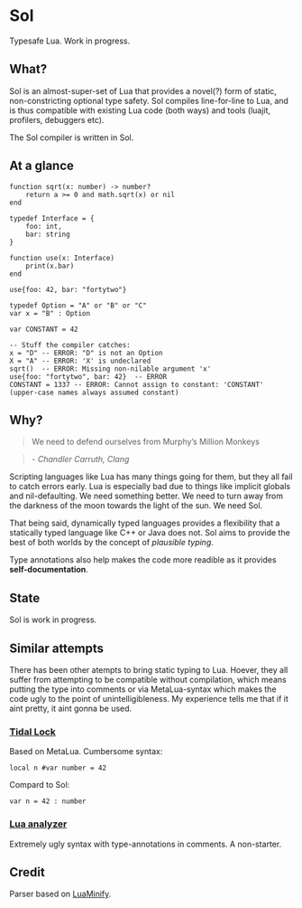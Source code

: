 Sol
===
Typesafe Lua. Work in progress.


## What?
Sol is an almost-super-set of Lua that provides a novel(?) form of static, non-constricting optional type safety. Sol compiles line-for-line to Lua, and is thus compatible with existing Lua code (both ways) and tools (luajit, profilers, debuggers etc).

The Sol compiler is written in Sol.


## At a glance

	function sqrt(x: number) -> number?
		return a >= 0 and math.sqrt(x) or nil
	end

	typedef Interface = {
		foo: int,
		bar: string
	}

	function use(x: Interface)
		print(x.bar)
	end

	use{foo: 42, bar: "fortytwo"}

	typedef Option = "A" or "B" or "C"
	var x = "B" : Option

	var CONSTANT = 42

	-- Stuff the compiler catches:
	x = "D" -- ERROR: "D" is not an Option
	X = "A" -- ERROR: 'X' is undeclared
	sqrt()  -- ERROR: Missing non-nilable argument 'x'
	use{foo: "fortytwo", bar: 42}  -- ERROR
	CONSTANT = 1337 -- ERROR: Cannot assign to constant: 'CONSTANT' (upper-case names always assumed constant)


## Why?
> We need to defend ourselves from Murphy’s Million Monkeys

> *- Chandler Carruth, Clang*

Scripting languages like Lua has many things going for them, but they all fail to catch errors early. Lua is especially bad due to things like implicit globals and nil-defaulting. We need something better. We need to turn away from the darkness of the moon towards the light of the sun. We need Sol.

That being said, dynamically typed languages provides a flexibility that a statically typed language like C++ or Java does not. Sol aims to provide the best of both worlds by the concept of *plausible typing*.

Type annotations also help makes the code more readible as it provides **self-documentation**.


## State
Sol is work in progress.


## Similar attempts
There has been other atempts to bring static typing to Lua. Hoever, they all suffer from attempting to be compatible without compilation, which means putting the type into comments or via MetaLua-syntax which makes the code ugly to the point of unintelligibleness. My experience tells me that if it aint pretty, it aint gonna be used.

### [Tidal Lock](https://github.com/fab13n/metalua/tree/tilo/src/tilo)

Based on MetaLua. Cumbersome syntax:

	local n #var number = 42

Compard to Sol:

	var n = 42 : number

### [Lua analyzer](https://bitbucket.org/kevinclancy/love-studio/wiki/OptionalTypeSystem)

Extremely ugly syntax with type-annotations in comments. A non-starter.


## Credit
Parser based on [LuaMinify](https://github.com/stravant/LuaMinify).
